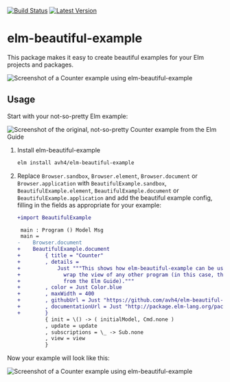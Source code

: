 [![Build Status](https://travis-ci.org/avh4/elm-beautiful-example.svg?branch=master)](https://travis-ci.org/avh4/elm-beautiful-example)
[![Latest Version](https://img.shields.io/elm-package/v/avh4/elm-beautiful-example.svg?label=version)](https://package.elm-lang.org/packages/avh4/elm-beautiful-example/latest/)

# elm-beautiful-example

This package makes it easy to create beautiful examples for your Elm projects
and packages.

![Screenshot of a Counter example using elm-beautiful-example](https://github.com/avh4/elm-beautiful-example/raw/master/screenshot.png)


## Usage

Start with your not-so-pretty Elm example:

![Screenshot of the original, not-so-pretty Counter example from the Elm Guide](https://github.com/avh4/elm-beautiful-example/raw/master/before.png)

1. Install elm-beautiful-example

   ```sh
   elm install avh4/elm-beautiful-example
   ```

2. Replace `Browser.sandbox`, `Browser.element`, `Browser.document` or `Browser.application`
with `BeautifulExample.sandbox`, `BeautifulExample.element`, `BeautifulExample.document` or `BeautifulExample.application`
and add the beautiful example config,
filling in the fields as appropriate for your example:

   ```diff
   +import BeautifulExample

    main : Program () Model Msg
    main =
   -    Browser.document
   +    BeautifulExample.document
   +        { title = "Counter"
   +        , details =
   +            Just """This shows how elm-beautiful-example can be used to
   +              wrap the view of any other program (in this case, the Counter example
   +              from the Elm Guide)."""
   +        , color = Just Color.blue
   +        , maxWidth = 400
   +        , githubUrl = Just "https://github.com/avh4/elm-beautiful-example"
   +        , documentationUrl = Just "http://package.elm-lang.org/packages/avh4/elm-beautiful-example/latest"
   +        }
            { init = \() -> ( initialModel, Cmd.none )
            , update = update
            , subscriptions = \_ -> Sub.none
            , view = view
            }
   ```

Now your example will look like this:

![Screenshot of a Counter example using elm-beautiful-example](https://github.com/avh4/elm-beautiful-example/raw/master/screenshot.png)
